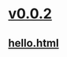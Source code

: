 # [v0.0.2](https://github.com/shanuan/javascript/edit/master/README.md)
## [hello.html](hello.html)
